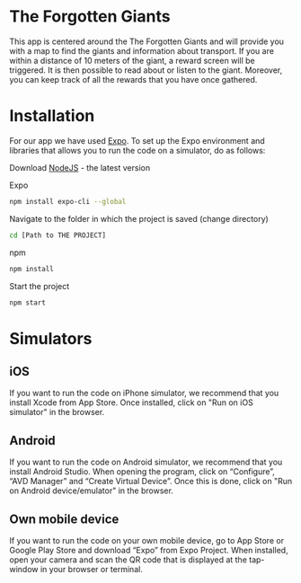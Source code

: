 # The Forgotten Giants
This app is centered around the The Forgotten Giants and will provide you with a map to find the giants and information about transport. If you are within a distance of 10 meters of the giant, a reward screen will be triggered. It is then possible to read about or listen to the giant. Moreover, you can keep track of all the rewards that you have once gathered.

# Installation
For our app we have used [Expo](https://expo.io/learn). To set up the Expo environment and libraries that allows you to run the code on a simulator, do as follows:

Download [NodeJS](https://nodejs.org/en/) - the latest version

Expo
```bash
npm install expo-cli --global
```

Navigate to the folder in which the project is saved (change directory) 
```bash
cd [Path to THE PROJECT]
```

npm
```bash
npm install
```

Start the project
```bash
npm start
```

# Simulators

## iOS
If you want to run the code on iPhone simulator, we recommend that you install Xcode from App Store. Once installed, click on "Run on iOS simulator" in the browser.

## Android
If you want to run the code on Android simulator, we recommend that you install Android Studio. When opening the program, click on “Configure”, “AVD Manager” and “Create Virtual Device”. Once this is done, click on "Run on Android device/emulator" in the browser.

## Own mobile device
If you want to run the code on your own mobile device, go to App Store or Google Play Store and download “Expo” from Expo Project. When installed, open your camera and scan the QR code that is displayed at the tap-window in your browser or terminal.
